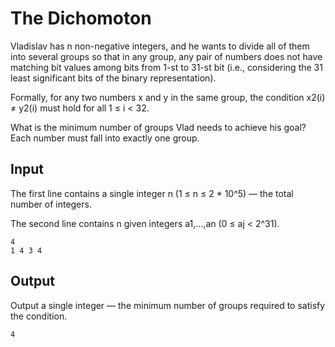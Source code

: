 # The Dichomoton

Vladislav has n non-negative integers, and he wants to divide all of them into several groups so that in any group, any pair of numbers does not have matching bit values among bits from 1-st to 31-st bit (i.e., considering the 31 least significant bits of the binary representation).

Formally, for any two numbers x and y in the same group, the condition x2(i) ≠ y2(i) must hold for all 1 ≤ i < 32.

What is the minimum number of groups Vlad needs to achieve his goal? Each number must fall into exactly one group.

## Input

The first line contains a single integer n (1 ≤ n ≤ 2 * 10^5) — the total number of integers.

The second line contains n given integers a1,…,an (0 ≤ aj < 2^31).

```
4
1 4 3 4
```

## Output

Output a single integer — the minimum number of groups required to satisfy the condition.

```
4
```
